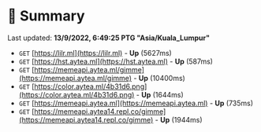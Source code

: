 # 📖 Summary
Last updated: **13/9/2022, 6:49:25 PTG "Asia/Kuala_Lumpur"**

- `GET` [https://lilr.ml](https://lilr.ml) - **Up** (5627ms)
- `GET` [https://hst.aytea.ml](https://hst.aytea.ml) - **Up** (587ms)
- `GET` [https://memeapi.aytea.ml/gimme](https://memeapi.aytea.ml/gimme) - **Up** (10400ms)
- `GET` [https://color.aytea.ml/4b31d6.png](https://color.aytea.ml/4b31d6.png) - **Up** (1644ms)
- `GET` [https://memeapi.aytea.ml](https://memeapi.aytea.ml) - **Up** (735ms)
- `GET` [https://memeapi.aytea14.repl.co/gimme](https://memeapi.aytea14.repl.co/gimme) - **Up** (1944ms)
